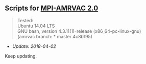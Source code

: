 ## Scripts for [MPI-AMRVAC 2.0](http://amrvac.org)
> Tested:<br />
> Ubuntu 14.04 LTS<br />
> GNU bash, version 4.3.11(1)-release (x86_64-pc-linux-gnu)<br />
> (amrvac branch: * master 4c8b195)

* *Update: 2018-04-02*

Keep updating.